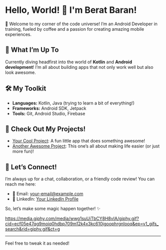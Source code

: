 # Hello, World! 👋 I'm Berat Baran!

🌟 Welcome to my corner of the code universe! I’m an Android Developer in training, fueled by coffee and a passion for creating amazing mobile experiences. 

## 🚀 What I’m Up To
Currently diving headfirst into the world of **Kotlin** and **Android development**! I’m all about building apps that not only work well but also look awesome. 

## 🛠️ My Toolkit
- **Languages:** Kotlin, Java (trying to learn a bit of everything!)
- **Frameworks:** Android SDK, Jetpack
- **Tools:** Git, Android Studio, Firebase

## 🎉 Check Out My Projects!
- [Your Cool Project](link): A fun little app that does something awesome!
- [Another Awesome Project](link): This one’s all about making life easier (or just more fun)!

## 🌈 Let’s Connect!
I’m always up for a chat, collaboration, or a friendly code review! You can reach me here:
- 📧 Email: [your-email@example.com](mailto:your-email@example.com)
- 💼 LinkedIn: [Your LinkedIn Profile](link)

So, let’s make some magic happen together! ✨

https://media.giphy.com/media/wwg1suUiTbCY8H8vIA/giphy.gif?cid=ecf05e47qg9moiq0hdbp709m12k4x3kc610jgoophrgnlooq&ep=v1_gifs_search&rid=giphy.gif&ct=g

---

Feel free to tweak it as needed!

